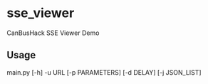 # sse_viewer

CanBusHack SSE Viewer Demo

## Usage

main.py [-h] -u URL [-p PARAMETERS] [-d DELAY] [-j JSON_LIST]
